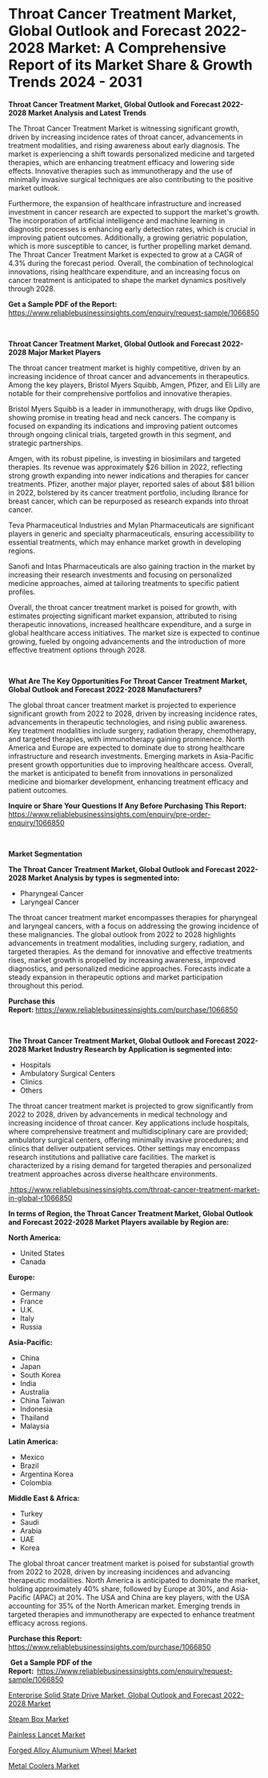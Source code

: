 <p><h1>Throat Cancer Treatment Market, Global Outlook and Forecast 2022-2028 Market: A Comprehensive Report of its Market Share & Growth Trends 2024 - 2031</h1></p><p><strong>Throat Cancer Treatment Market, Global Outlook and Forecast 2022-2028 Market Analysis and Latest Trends</strong></p>
<p><p>The Throat Cancer Treatment Market is witnessing significant growth, driven by increasing incidence rates of throat cancer, advancements in treatment modalities, and rising awareness about early diagnosis. The market is experiencing a shift towards personalized medicine and targeted therapies, which are enhancing treatment efficacy and lowering side effects. Innovative therapies such as immunotherapy and the use of minimally invasive surgical techniques are also contributing to the positive market outlook. </p><p>Furthermore, the expansion of healthcare infrastructure and increased investment in cancer research are expected to support the market's growth. The incorporation of artificial intelligence and machine learning in diagnostic processes is enhancing early detection rates, which is crucial in improving patient outcomes. Additionally, a growing geriatric population, which is more susceptible to cancer, is further propelling market demand. The Throat Cancer Treatment Market is expected to grow at a CAGR of 4.3% during the forecast period. Overall, the combination of technological innovations, rising healthcare expenditure, and an increasing focus on cancer treatment is anticipated to shape the market dynamics positively through 2028.</p></p>
<p><strong>Get a Sample PDF of the Report:&nbsp;</strong> <a href="https://www.reliablebusinessinsights.com/enquiry/request-sample/1066850">https://www.reliablebusinessinsights.com/enquiry/request-sample/1066850</a></p>
<p>&nbsp;</p>
<p><strong>Throat Cancer Treatment Market, Global Outlook and Forecast 2022-2028 Major Market Players</strong></p>
<p><p>The throat cancer treatment market is highly competitive, driven by an increasing incidence of throat cancer and advancements in therapeutics. Among the key players, Bristol Myers Squibb, Amgen, Pfizer, and Eli Lilly are notable for their comprehensive portfolios and innovative therapies.</p><p>Bristol Myers Squibb is a leader in immunotherapy, with drugs like Opdivo, showing promise in treating head and neck cancers. The company is focused on expanding its indications and improving patient outcomes through ongoing clinical trials, targeted growth in this segment, and strategic partnerships.</p><p>Amgen, with its robust pipeline, is investing in biosimilars and targeted therapies. Its revenue was approximately $26 billion in 2022, reflecting strong growth expanding into newer indications and therapies for cancer treatments. Pfizer, another major player, reported sales of about $81 billion in 2022, bolstered by its cancer treatment portfolio, including Ibrance for breast cancer, which can be repurposed as research expands into throat cancer.</p><p>Teva Pharmaceutical Industries and Mylan Pharmaceuticals are significant players in generic and specialty pharmaceuticals, ensuring accessibility to essential treatments, which may enhance market growth in developing regions.</p><p>Sanofi and Intas Pharmaceuticals are also gaining traction in the market by increasing their research investments and focusing on personalized medicine approaches, aimed at tailoring treatments to specific patient profiles.</p><p>Overall, the throat cancer treatment market is poised for growth, with estimates projecting significant market expansion, attributed to rising therapeutic innovations, increased healthcare expenditure, and a surge in global healthcare access initiatives. The market size is expected to continue growing, fueled by ongoing advancements and the introduction of more effective treatment options through 2028.</p></p>
<p>&nbsp;</p>
<p><strong>What Are The Key Opportunities For Throat Cancer Treatment Market, Global Outlook and Forecast 2022-2028 Manufacturers?</strong></p>
<p><p>The global throat cancer treatment market is projected to experience significant growth from 2022 to 2028, driven by increasing incidence rates, advancements in therapeutic technologies, and rising public awareness. Key treatment modalities include surgery, radiation therapy, chemotherapy, and targeted therapies, with immunotherapy gaining prominence. North America and Europe are expected to dominate due to strong healthcare infrastructure and research investments. Emerging markets in Asia-Pacific present growth opportunities due to improving healthcare access. Overall, the market is anticipated to benefit from innovations in personalized medicine and biomarker development, enhancing treatment efficacy and patient outcomes.</p></p>
<p><strong>Inquire or Share Your Questions If Any Before Purchasing This Report:</strong> <a href="https://www.reliablebusinessinsights.com/enquiry/pre-order-enquiry/1066850">https://www.reliablebusinessinsights.com/enquiry/pre-order-enquiry/1066850</a></p>
<p>&nbsp;</p>
<p><strong>Market Segmentation</strong></p>
<p><strong>The Throat Cancer Treatment Market, Global Outlook and Forecast 2022-2028 Market Analysis by types is segmented into:</strong></p>
<p><ul><li>Pharyngeal Cancer</li><li>Laryngeal Cancer</li></ul></p>
<p><p>The throat cancer treatment market encompasses therapies for pharyngeal and laryngeal cancers, with a focus on addressing the growing incidence of these malignancies. The global outlook from 2022 to 2028 highlights advancements in treatment modalities, including surgery, radiation, and targeted therapies. As the demand for innovative and effective treatments rises, market growth is propelled by increasing awareness, improved diagnostics, and personalized medicine approaches. Forecasts indicate a steady expansion in therapeutic options and market participation throughout this period.</p></p>
<p><strong>Purchase this Report:&nbsp;</strong><a href="https://www.reliablebusinessinsights.com/purchase/1066850">https://www.reliablebusinessinsights.com/purchase/1066850</a></p>
<p>&nbsp;</p>
<p><strong>The Throat Cancer Treatment Market, Global Outlook and Forecast 2022-2028 Market Industry Research by Application is segmented into:</strong></p>
<p><ul><li>Hospitals</li><li>Ambulatory Surgical Centers</li><li>Clinics</li><li>Others</li></ul></p>
<p><p>The throat cancer treatment market is projected to grow significantly from 2022 to 2028, driven by advancements in medical technology and increasing incidence of throat cancer. Key applications include hospitals, where comprehensive treatment and multidisciplinary care are provided; ambulatory surgical centers, offering minimally invasive procedures; and clinics that deliver outpatient services. Other settings may encompass research institutions and palliative care facilities. The market is characterized by a rising demand for targeted therapies and personalized treatment approaches across diverse healthcare environments.</p></p>
<p><a href="https://www.reliablebusinessinsights.com/throat-cancer-treatment-market-in-global-r1066850">&nbsp;https://www.reliablebusinessinsights.com/throat-cancer-treatment-market-in-global-r1066850</a></p>
<p><strong>In terms of Region, the Throat Cancer Treatment Market, Global Outlook and Forecast 2022-2028 Market Players available by Region are:</strong></p>
<p>
    <p> <strong> North America: </strong>
        <ul>
            <li>United States</li>
            <li>Canada</li>
        </ul>
        </p> 
    <p> <strong> Europe: </strong>
        <ul>
            <li>Germany</li>
            <li>France</li>
            <li>U.K.</li>
            <li>Italy</li>
            <li>Russia</li>
        </ul>
        </p> 
    <p> <strong> Asia-Pacific: </strong>
        <ul>
            <li>China</li>
            <li>Japan</li>
            <li>South Korea</li>
            <li>India</li>
            <li>Australia</li>
            <li>China Taiwan</li>
            <li>Indonesia</li>
            <li>Thailand</li>
            <li>Malaysia</li>
        </ul>
        </p> 
    <p> <strong> Latin America: </strong>
        <ul>
            <li>Mexico</li>
            <li>Brazil</li>
            <li>Argentina Korea</li>
            <li>Colombia</li>
        </ul>
        </p> 
    <p> <strong> Middle East & Africa: </strong>
        <ul>
            <li>Turkey</li>
            <li>Saudi</li>
            <li>Arabia</li>
            <li>UAE</li>
            <li>Korea</li>
        </ul>
    </p>
    </p>
<p><p>The global throat cancer treatment market is poised for substantial growth from 2022 to 2028, driven by increasing incidences and advancing therapeutic modalities. North America is anticipated to dominate the market, holding approximately 40% share, followed by Europe at 30%, and Asia-Pacific (APAC) at 20%. The USA and China are key players, with the USA accounting for 35% of the North American market. Emerging trends in targeted therapies and immunotherapy are expected to enhance treatment efficacy across regions.</p></p>
<p><strong>Purchase this Report: </strong><a href="https://www.reliablebusinessinsights.com/purchase/1066850">https://www.reliablebusinessinsights.com/purchase/1066850</a></p>
<p>&nbsp;<strong>Get a Sample PDF of the Report:&nbsp;&nbsp;</strong><a href="https://www.reliablebusinessinsights.com/enquiry/request-sample/1066850">https://www.reliablebusinessinsights.com/enquiry/request-sample/1066850</a></p>
<p><strong></strong></p>
<p><p><a href="https://github.com/globismark/Market-Research-Report-List-5/blob/main/enterprise-solid-state-drive-market-global-outlook-and-forecast-2022-2028-market.md">Enterprise Solid State Drive Market, Global Outlook and Forecast 2022-2028 Market</a></p><p><a href="https://www.linkedin.com/pulse/steam-box-market-growth-outlook-from-2024-2031-projecting-46-hp7se?trackingId=KW5Mov%2BfSQGRdg7yLh0P0w%3D%3D">Steam Box Market</a></p><p><a href="https://www.linkedin.com/pulse/global-painless-lancet-industry-analysis-share-growth-trends-0yxge?trackingId=7vJWFJb%2FTX%2BEiNhE3UFgCQ%3D%3D">Painless Lancet Market</a></p><p><a href="https://issuu.com/reportprime-2/docs/forged-alloy-alumunium-wheel-market_0c5456c6b07614">Forged Alloy Alumunium Wheel Market</a></p><p><a href="https://www.linkedin.com/pulse/strategic-insights-global-metal-coolers-market-trends-sjjoe?trackingId=QDRFiOYAQICtglTgpqGdvA%3D%3D">Metal Coolers Market</a></p></p>